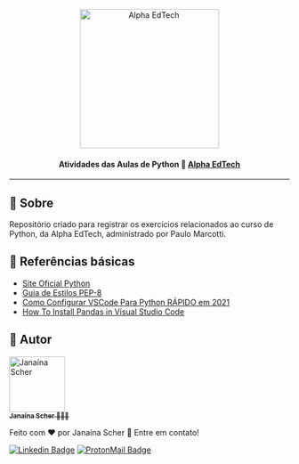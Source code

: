 <div  align="center">
	<a  href="https://www.alphaedtech.org.br/">
		<img  src="https://user-images.githubusercontent.com/79182711/171509048-91800b54-de74-4dae-9924-3ce431a7cef2.png"  alt="Alpha EdTech"  title="Alpha EdTech"  width="250" />
	</a>
	<h4>
		Atividades das Aulas de Python 🐍
		<a  href="https://www.alphaedtech.org.br/">
			Alpha EdTech
		</a>
	</h4>
</div>  

--- 
## 🧐 Sobre

Repositório criado para registrar os exercícios relacionados ao curso de Python, da Alpha EdTech, administrado por Paulo Marcotti.

## 🔗 Referências básicas  

- [Site Oficial Python](https://www.python.org/)
- [Guia de Estilos PEP-8](https://peps.python.org/pep-0008/)
- [Como Configurar VSCode Para Python RÁPIDO em 2021](https://www.youtube.com/watch?v=ctcDfKYrzOQ)
- [How To Install Pandas in Visual Studio Code](https://www.youtube.com/watch?v=b4n8GZ6oa2U)

## 🦸 Autor  

<div>
	<a  href="https://github.com/janascher">
		<img  src="https://avatars.githubusercontent.com/u/79182711?v=4"  width="100px;"  alt="Janaína Scher"/>
		<br />
		<sub>
			<b>Janaína Scher</b> 👩🏻‍💻
		</sub>
	</a>
</div>  

Feito com ❤️ por Janaína Scher 👋 Entre em contato! 

[![Linkedin Badge](https://img.shields.io/badge/LinkedIn-0077B5?style=for-the-badge&logo=linkedin&logoColor=white)](https://www.linkedin.com/in/janainascher/) [![ProtonMail Badge](https://img.shields.io/badge/ProtonMail-8B89CC?style=for-the-badge&logo=protonmail&logoColor=white)](mailto:janainascher@protonmail.com)
